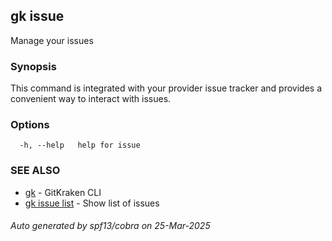 ## gk issue

Manage your issues

### Synopsis


This command is integrated with your provider issue tracker and provides a convenient way to interact with issues.


### Options

```
  -h, --help   help for issue
```

### SEE ALSO

* [gk](gk.md)	 - GitKraken CLI
* [gk issue list](gk_issue_list.md)	 - Show list of issues

###### Auto generated by spf13/cobra on 25-Mar-2025
